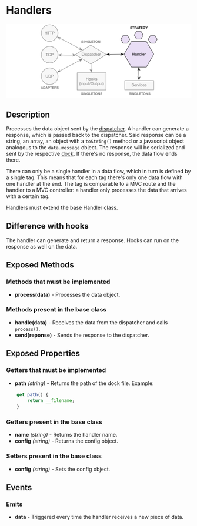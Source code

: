 # Handlers

![Handlers](https://raw.githubusercontent.com/gcba-iris/iris-tech-docs/master/images/architecture/handler.png)


## Description

Processes the data object sent by the [dispatcher](dispatcher.md). A handler can generate a response, which is passed back to the dispatcher. Said response can be a string, an array, an object with a `toString()` method or a javascript object analogous to the `data.message` object. The response will be serialized and sent by the respective [dock](docks.md). If there's no response, the data flow ends there.

There can only be a single handler in a data flow, which in turn is defined by a single tag. This means that for each tag there's only one data flow with one handler at the end. The tag is comparable to a MVC route and the handler to a MVC controller: a handler only processes the data that arrives with a certain tag.

Handlers must extend the base Handler class.


## Difference with hooks

The handler can generate and return a response. Hooks can run on the response as well on the data.


## Exposed Methods

### Methods that must be implemented

- **process(data)** - Processes the data object.

### Methods present in the base class

- **handle(data)** - Receives the data from the dispatcher and calls `process()`.
- **send(reponse)** - Sends the response to the dispatcher.


## Exposed Properties

### Getters that must be implemented

- **path** *(string)* - Returns the path of the dock file.
Example:
```javascript
    get path() {
        return __filename;
    }
```

### Getters present in the base class

- **name** *(string)* - Returns the handler name.
- **config** *(string)* - Returns the config object.

### Setters present in the base class

- **config** *(string)* - Sets the config object.


## Events

### Emits

- **data** - Triggered every time the handler receives a new piece of data.
